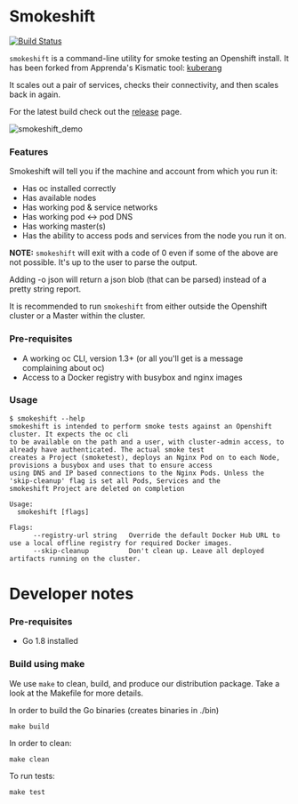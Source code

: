 # Smokeshift
[![Build Status](https://travis-ci.org/opencredo/smokeshift.svg?branch=master)](https://travis-ci.org/opencredo/smokeshift)

`smokeshift` is a command-line utility for smoke testing an Openshift install. It has been forked from Apprenda's Kismatic tool: [kuberang](https://github.com/apprenda/kuberang)

It scales out a pair of services, checks their connectivity, and then scales back in again.

For the latest build check out the [release](https://github.com/opencredo/smokeshift/releases) page.

![smokeshift_demo](https://cloud.githubusercontent.com/assets/5401528/23824487/9c2024ca-066f-11e7-978c-b9e370ac0b0d.gif)

### Features
Smokeshift will tell you if the machine and account from which you run it:
* Has oc installed correctly
* Has available nodes
* Has working pod & service networks
* Has working pod <-> pod DNS
* Has working master(s)
* Has the ability to access pods and services from the node you run it on.

**NOTE:** `smokeshift` will exit with a code of 0 even if some of the above are not possible. It's up to the user to parse the output.

Adding -o json will return a json blob (that can be parsed) instead of a pretty string report.

It is recommended to run `smokeshift` from either outside the Openshift cluster or a Master within the cluster.

### Pre-requisites
* A working oc CLI, version 1.3+ (or all you'll get is a message complaining about oc)
* Access to a Docker registry with busybox and nginx images

### Usage

```
$ smokeshift --help
smokeshift is intended to perform smoke tests against an Openshift cluster. It expects the oc cli
to be available on the path and a user, with cluster-admin access, to already have authenticated. The actual smoke test
creates a Project (smoketest), deploys an Nginx Pod on to each Node, provisions a busybox and uses that to ensure access
using DNS and IP based connections to the Nginx Pods. Unless the 'skip-cleanup' flag is set all Pods, Services and the
smokeshift Project are deleted on completion

Usage:
  smokeshift [flags]

Flags:
      --registry-url string   Override the default Docker Hub URL to use a local offline registry for required Docker images.
      --skip-cleanup          Don't clean up. Leave all deployed artifacts running on the cluster.

```

# Developer notes
### Pre-requisites
- Go 1.8 installed

### Build using make
We use `make` to clean, build, and produce our distribution package. Take a look at the Makefile for more details.

In order to build the Go binaries (creates binaries in ./bin)
```
make build
```

In order to clean:
```
make clean
```

To run tests:
```
make test
```
